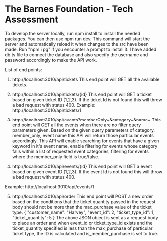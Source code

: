 # The Barnes Foundation - Tech Assessment


To develop the server locally, run npm install to install the needed packages. You can then use npm run dev. This command will start the server and automatically reload it when changes to the src have been made. Run "npm i pg" if you encounter a prompt to install it. I have added db.ts file to connect the database and also specify the username and password accordingly to make the API work.

List of end points:

1. http://localhost:3010/api/tickets This end point will GET all the available tickets.

2. http://localhost:3010/api/tickets/{id} This end point will GET a ticket based on given ticket ID (1,2,3). If the ticket Id is not found this will throw a bad request with status 400.
Example: http://localhost:3010/api/tickets/1

3. http://localhost:3010/api/events?memberOnly=&category=&name= This end point will GET all the events when there are no filter query parameters given. Based on the given query parameters of category, member_only, event name this API will return those particular events accordingly. This API will enable searching for events that have a given keyword in it's event name, enable filtering for events whose category falls within a list of requested event categories, filtering for events where the member_only field is true/false.

4. http://localhost:3010/api/events/{id} This end point will GET a event based on given event ID (1,2,3). If the event Id is not found this will throw a bad request with status 400.

Example: http://localhost:3010/api/events/1

5. http://localhost:3010/api/order This end point will POST a new order based on the conditions that the ticket quantity passed in the request body should not be more than the max_purchase value of the ticket type. 
{
    "customer_name": "Harvey",
    "event_id": 2,
    "ticket_type_id": 1,
    "ticket_quantity": 5
} 
The above JSON object is sent as a request body to place an order and when event_id or ticket_type_id exists and the ticket_quantity specified is less than the max_purchase of particular ticket type, the ID is calculated and is_member_purchase is set to true.
